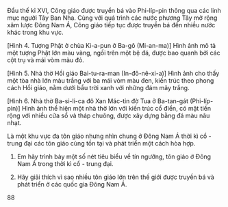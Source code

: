 Đầu thế kỉ XVI, Công giáo được truyền bá vào Phi-líp-pin thông qua các linh mục người Tây Ban Nha. Cùng với quá trình các nước phương Tây mở rộng xâm lược Đông Nam Á, Công giáo tiếp tục được truyền bá đến nhiều nước khác trong khu vực.

[Hình 4. Tượng Phật ở chùa Ki-a-pun ở Ba-gô (Mi-an-ma)]
Hình ảnh mô tả một tượng Phật lớn màu vàng, ngồi trên một bệ đá, được bao quanh bởi các cột trụ và mái vòm màu đỏ.

[Hình 5. Nhà thờ Hồi giáo Bai-tu-ra-man (In-đô-nê-xi-a)]
Hình ảnh cho thấy một tòa nhà lớn màu trắng với ba mái vòm màu đen, kiến trúc theo phong cách Hồi giáo, nằm dưới bầu trời xanh với những đám mây trắng.

[Hình 6. Nhà thờ Ba-si-li-ca đô Xan Mác-tin đờ Tua ở Ba-tan-gát (Phi-líp-pin)]
Hình ảnh thể hiện một nhà thờ lớn với kiến trúc cổ điển, có mặt tiền rộng với nhiều cửa sổ và tháp chuông, được xây dựng bằng đá màu nâu nhạt.

Là một khu vực đa tôn giáo nhưng nhìn chung ở Đông Nam Á thời kì cổ - trung đại các tôn giáo cùng tồn tại và phát triển một cách hòa hợp.

1. Em hãy trình bày một số nét tiêu biểu về tín ngưỡng, tôn giáo ở Đông Nam Á trong thời kì cổ - trung đại.

2. Hãy giải thích vì sao nhiều tôn giáo lớn trên thế giới được truyền bá và phát triển ở các quốc gia Đông Nam Á.

88